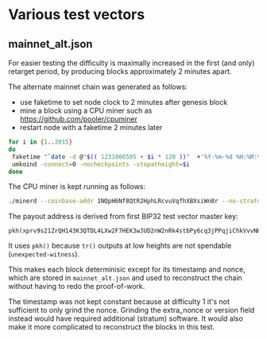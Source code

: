 # Various test vectors

## mainnet_alt.json

For easier testing the difficulty is maximally increased in the first (and only)
retarget period, by producing blocks approximately 2 minutes apart.

The alternate mainnet chain was generated as follows:
- use faketime to set node clock to 2 minutes after genesis block
- mine a block using a CPU miner such as https://github.com/pooler/cpuminer
- restart node with a faketime 2 minutes later

```sh
for i in {1..2015}
do
 faketime "`date -d @"$(( 1231006505 + $i * 120 ))"  +'%Y-%m-%d %H:%M:%S'`" \
 umkoind -connect=0 -nocheckpoints -stopatheight=$i
done
```

The CPU miner is kept running as follows:

```sh
./minerd --coinbase-addr 1NQpH6Nf8QtR2HphLRcvuVqfhXBXsiWn8r --no-stratum --algo sha256d --no-longpoll --scantime 3 --retry-pause 1
```

The payout address is derived from first BIP32 test vector master key:

```
pkh(xprv9s21ZrQH143K3QTDL4LXw2F7HEK3wJUD2nW2nRk4stbPy6cq3jPPqjiChkVvvNKmPGJxWUtg6LnF5kejMRNNU3TGtRBeJgk33yuGBxrMPHi/44h/0h/0h/<0;1>/*)#fkjtr0yn
```

It uses `pkh()` because `tr()` outputs at low heights are not spendable (`unexpected-witness`).

This makes each block determinisic except for its timestamp and nonce, which
are stored in `mainnet_alt.json` and used to reconstruct the chain without
having to redo the proof-of-work.

The timestamp was not kept constant because at difficulty 1 it's not sufficient
to only grind the nonce. Grinding the extra_nonce or version field instead
would have required additional (stratum) software. It would also make it more
complicated to reconstruct the blocks in this test.
